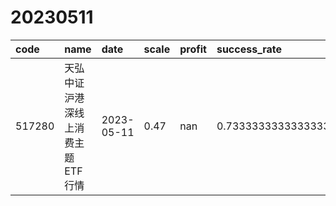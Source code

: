 # 20230511
 | code | name | date | scale | profit | success_rate | pred | 
 | :----- | :----- | :----- | :----- | :----- | :----- | :----- | 
 | 517280 | 天弘中证沪港深线上消费主题ETF行情 | 2023-05-11 | 0.47 | nan | 0.7333333333333333 | 1 | 

